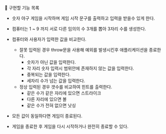 📌 구현할 기능 목록

- 숫자 야구 게임을 시작하며 게임 시작 문구를 출력하고 입력을 받을수 있게 한다.

- 컴퓨터는 1 ~ 9 까지 서로 다른 임의의 수 3개를 뽑아 3자리 수를 생성한다.

- 컴퓨터와 사용자가 입력한 값을 비교한다.

  - 잘못 입력된 경우 throw문을 사용해 예외를 발생시킨후 애플리케이션을 종료한다.
    - 숫자가 아닌 값을 입력한다.
    - 각 자리 숫자 입력시 범위안에 존재하지 않는 값을 입력한다.
    - 중복되는 값을 입력한다.
    - 세자리 수가 넘는 값을 입력한다.
  - 정상 입력된 경우 갯수를 비교하여 힌트를 출력한다.
    - 같은 수가 같은 자리에 있으면 스트라이크
    - 다른 자리에 있으면 볼
    - 같은 수가 전혀 없으면 낫싱

- 모든 값이 동일하다면 게임이 종료된다.

- 게임을 종료한 후 게임을 다시 시작하거나 완전히 종료할 수 있다.
